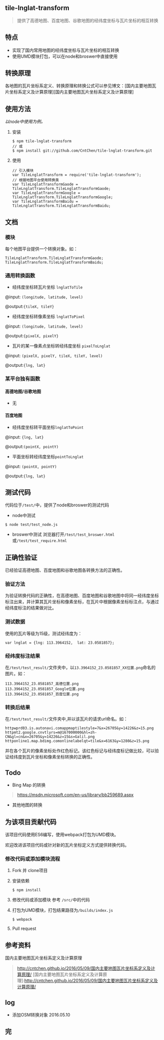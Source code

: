 ## tile-lnglat-transform
>提供了高德地图、百度地图、谷歌地图的经纬度坐标与瓦片坐标的相互转换

## 特点
* 实现了国内常用地图的经纬度坐标与瓦片坐标的相互转换
* 使用UMD模块打包，可以在node和broswer中直接使用

## 转换原理
各地图的瓦片坐标系定义、转换原理和转换公式可以参见博文：[国内主要地图瓦片坐标系定义及计算原理][国内主要地图瓦片坐标系定义及计算原理]

## 使用方法
*以node中使用为例。*

1. 安装
    ```
    $ npm tile-lnglat-transform
    // 或
    $ npm install git://github.com/CntChen/tile-lnglat-transform.git
    ```

2. 使用
    ```
    // 引入模块
    var TileLnglatTransform = require('tile-lnglat-transform');
    // 根据地图平台使用转换类
    var TileLnglatTransformGaode = TileLnglatTransform.TileLnglatTransformGaode;
    var TileLnglatTransformGoogle = TileLnglatTransform.TileLnglatTransformGoogle;
    var TileLnglatTransformBaidu = TileLnglatTransform.TileLnglatTransformBaidu;
    ```

## 文档

### 模块
每个地图平台提供一个转换对象。如：
```
TileLnglatTransform.TileLnglatTransformGaode;
TileLnglatTransform.TileLnglatTransformBaidu;
```

### 通用转换函数 

* 经纬度坐标转瓦片坐标 `lnglatToTile`

@input: `(longitude, latitude, level)`

@output:`{tileX, tileY}`

* 经纬度坐标转像素坐标 `lnglatToPixel`

@input: `(longitude, latitude, level)`

@output:`{pixelX, pixelY}`

* 瓦片的某一像素点坐标转经纬度坐标 `pixelToLnglat`

@input: `(pixelX, pixelY, tileX, tileY, level)`

@output:`{lng, lat}`

### 某平台独有函数

#### 高德地图/谷歌地图
* 无


#### 百度地图

* 经纬度坐标转平面坐标`lnglatToPoint`

@input: `{lng, lat}`

@output:`(pointX, pointY)`

* 平面坐标转经纬度坐标`pointToLnglat`

@input: `(pointX, pointY)`

@output:`{lng, lat}`

## 测试代码
代码位于`/test/`中，提供了node和broswer的测试代码

* node中测试
```
$ node test/test_node.js
```

* broswer中测试
浏览器打开`/test/test_broswer.html`或`/test/test_require.html`

## 正确性验证
已经验证高德地图、百度地图和谷歌地图各转换方法的正确性。

### 验证方法
为验证转换代码的正确性，在高德地图、百度地图和谷歌地图中将同一经纬度坐标标注出来，并计算其瓦片坐标和像素坐标，在瓦片中根据像素坐标标注点，与通过经纬度标注的结果做对比。

### 测试数据
使用的瓦片等级为15级，测试经纬度为：
```
var lnglat = {lng: 113.3964152,  lat: 23.0581857};
```

### 经纬度标注结果
在`/test/test_result/`文件夹中，以`13.3964152_23.0581857_XX位置.png`命名的图片。如：
```
113.3964152_23.0581857_高德位置.png
113.3964152_23.0581857_Google位置.png
113.3964152_23.0581857_百度位置.png
```

### 转换后结果
在`/test/test_result/`文件夹中,并以该瓦片的请求url命名。如：
```
httpwprd03.is.autonavi.comappmaptilestyle=7&x=26705&y=14226&z=15.png
httpmt2.google.cnvtlyrs=m@167000000&hl=zh-CN&gl=cn&x=26705&y=14226&z=15&s=Galil.png
httponline1.map.bdimg.comonlinelabelqt=tile&x=6163&y=1280&z=15.png
```
并在各个瓦片的像素坐标处作红色标记。该红色标记与经纬度标记做比较，可以验证经纬度到瓦片坐标和像素坐标转换的正确性。

## Todo
* Bing Map 的转换
> https://msdn.microsoft.com/en-us/library/bb259689.aspx

* 其他地图的转换

## 为该项目贡献代码
该项目代码使用ES6编写，使用webpack打包为UMD模块。

欢迎改进该项目代码或针对新的瓦片坐标定义方式提供转换代码。

### 修改代码或添加模块流程

1. Fork 并 clone项目

2. 安装依赖
    ```
    $ npm install
    ```

3. 修改代码或添加模块
参考 `/src/`中的代码

4. 打包为UMD模块，打包结果路径为`/builds/index.js`
    ```
    $ webpack
    ```

5. Pull request

## 参考资料
国内主要地图瓦片坐标系定义及计算原理
>http://cntchen.github.io/2016/05/09/国内主要地图瓦片坐标系定义及计算原理/
[国内主要地图瓦片坐标系定义及计算原理]:http://cntchen.github.io/2016/05/09/国内主要地图瓦片坐标系定义及计算原理/

## log
* 添加OSM转换对象 2016.05.10


## 完